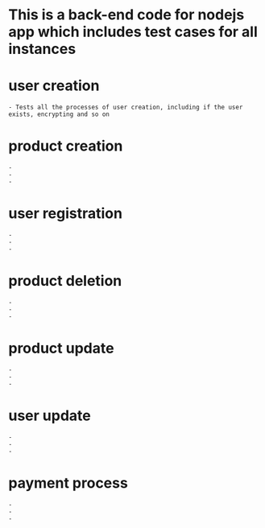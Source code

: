 # This is a back-end code for nodejs app which includes test cases for all instances

# user creation
	- Tests all the processes of user creation, including if the user exists, encrypting and so on
# product creation
	-
	-
	-
# user registration
	-
	-
	- 
# product deletion
	-
	-
	-
# product update
	-
	-
	-
# user update
	-
	-
	-
# payment process
	-
	-
	-